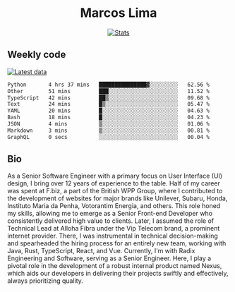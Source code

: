 <div align="center">
  <h1>Marcos Lima</h1>
  
  <a href="https://skvggor.dev">
    <img src="https://github.com/skvggor/skvggor/assets/958723/3c85f137-8d74-4cc8-a2b1-877784f3e44d" alt="Stats" />
  </a>
</div>

## Weekly code

[![Latest data](https://github.com/skvggor/skvggor/actions/workflows/main.yml/badge.svg)](https://github.com/skvggor/skvggor/actions/workflows/main.yml)

<!--START_SECTION:waka-->

```txt
Python       4 hrs 37 mins   ███████████████▓░░░░░░░░░   62.56 %
Other        51 mins         ███░░░░░░░░░░░░░░░░░░░░░░   11.52 %
TypeScript   42 mins         ██▒░░░░░░░░░░░░░░░░░░░░░░   09.68 %
Text         24 mins         █▒░░░░░░░░░░░░░░░░░░░░░░░   05.47 %
YAML         20 mins         █░░░░░░░░░░░░░░░░░░░░░░░░   04.63 %
Bash         18 mins         █░░░░░░░░░░░░░░░░░░░░░░░░   04.23 %
JSON         4 mins          ▒░░░░░░░░░░░░░░░░░░░░░░░░   01.06 %
Markdown     3 mins          ▒░░░░░░░░░░░░░░░░░░░░░░░░   00.81 %
GraphQL      0 secs          ░░░░░░░░░░░░░░░░░░░░░░░░░   00.04 %
```

<!--END_SECTION:waka-->

## Bio

<p>As a Senior Software Engineer with a primary focus on User Interface (UI) design, I bring over 12 years of experience to the table. Half of my career was spent at F.biz, a part of the British WPP Group, where I contributed to the development of websites for major brands like Unilever, Subaru, Honda, Instituto Maria da Penha, Votorantim Energia, and others. This role honed my skills, allowing me to emerge as a Senior Front-end Developer who consistently delivered high value to clients. Later, I assumed the role of Technical Lead at Alloha Fibra under the Vip Telecom brand, a prominent internet provider. There, I was instrumental in technical decision-making and spearheaded the hiring process for an entirely new team, working with Java, Rust, TypeScript, React, and Vue. Currently, I'm with Radix Engineering and Software, serving as a Senior Engineer. Here, I play a pivotal role in the development of a robust internal product named Nexus, which aids our developers in delivering their projects swiftly and effectively, always prioritizing quality.</p>

<!-- </details> -->

<!-- <div align="center">
  <h2>🤖 Recent Code Activity</h2>
  <img width="500" src="https://github-readme-stats.vercel.app/api/wakatime?username=skvggor&hide_title=true&layout=compact&theme=transparent" alt="Wakatime Stats" />
</div>

<br>

<div align="center">
  <h2>📈 GitHub Stats</h2>
  <img width="500" src="https://github-readme-stats.vercel.app/api?username=skvggor&show_icons=true&theme=transparent&hide_title=true&count_private=true" alt="GitHub Stats" />
</div>
 -->
